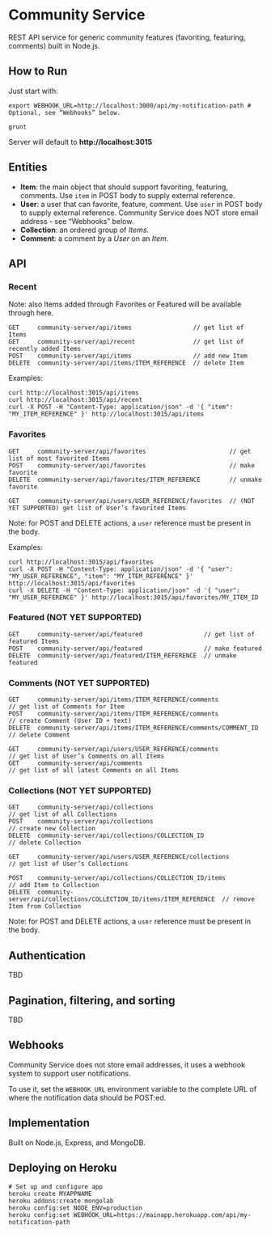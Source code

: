 # Community Service

REST API service for generic community features (favoriting, featuring, comments) built in Node.js.


## How to Run

Just start with:

	export WEBHOOK_URL=http://localhost:3000/api/my-notification-path # Optional, see “Webhooks” below.

	grunt

Server will default to **http://localhost:3015**


## Entities

* **Item**: the main object that should support favoriting, featuring, comments. Use `item` in POST body to supply external reference.
* **User**: a user that can favorite, feature, comment. Use `user` in POST body to supply external reference. Community Service does NOT store email address - see “Webhooks” below.
* **Collection**: an ordered group of *Items*.
* **Comment**: a comment by a *User* on an *Item*.


## API

### Recent

Note: also Items added through Favorites or Featured will be available through here.

	GET     community-server/api/items                 // get list of Items
	GET     community-server/api/recent                // get list of recently added Items
	POST    community-server/api/items                 // add new Item
	DELETE  community-server/api/items/ITEM_REFERENCE  // delete Item

Examples:

	curl http://localhost:3015/api/items
	curl http://localhost:3015/api/recent
	curl -X POST -H "Content-Type: application/json" -d '{ "item": "MY_ITEM_REFERENCE" }' http://localhost:3015/api/items

### Favorites

	GET     community-server/api/favorites                       // get list of most favorited Items
	POST    community-server/api/favorites                       // make favorite
	DELETE  community-server/api/favorites/ITEM_REFERENCE        // unmake favorite

	GET     community-server/api/users/USER_REFERENCE/favorites  // (NOT YET SUPPORTED) get list of User’s favorited Items

Note: for POST and DELETE actions, a `user` reference must be present in the body.

Examples:

	curl http://localhost:3015/api/favorites
	curl -X POST -H "Content-Type: application/json" -d '{ "user": "MY_USER_REFERENCE", "item": "MY_ITEM_REFERENCE" }' http://localhost:3015/api/favorites
	curl -X DELETE -H "Content-Type: application/json" -d '{ "user": "MY_USER_REFERENCE" }' http://localhost:3015/api/favorites/MY_ITEM_ID

### Featured (NOT YET SUPPORTED)

	GET     community-server/api/featured                 // get list of featured Items
	POST    community-server/api/featured                 // make featured
	DELETE  community-server/api/featured/ITEM_REFERENCE  // unmake featured

### Comments (NOT YET SUPPORTED)

	GET     community-server/api/items/ITEM_REFERENCE/comments             // get list of Comments for Item
	POST    community-server/api/items/ITEM_REFERENCE/comments             // create Comment (User ID + text)
	DELETE  community-server/api/items/ITEM_REFERENCE/comments/COMMENT_ID  // delete Comment

	GET     community-server/api/users/USER_REFERENCE/comments             // get list of User’s Comments on all Items
	GET     community-server/api/comments                                  // get list of all latest Comments on all Items

### Collections (NOT YET SUPPORTED)

	GET     community-server/api/collections                                     // get list of all Collections
	POST    community-server/api/collections                                     // create new Collection
	DELETE  community-server/api/collections/COLLECTION_ID                       // delete Collection

	GET     community-server/api/users/USER_REFERENCE/collections                // get list of User’s Collections

	POST    community-server/api/collections/COLLECTION_ID/items                 // add Item to Collection
	DELETE  community-server/api/collections/COLLECTION_ID/items/ITEM_REFERENCE  // remove Item from Collection

Note: for POST and DELETE actions, a `user` reference must be present in the body.


## Authentication

TBD


## Pagination, filtering, and sorting

TBD


## Webhooks

Community Service does not store email addresses, it uses a webhook system to support user notifications.

To use it, set the `WEBHOOK_URL` environment variable to the complete URL of where the notification data should be POST:ed.


## Implementation

Built on Node.js, Express, and MongoDB.


## Deploying on Heroku

	# Set up and configure app
	heroku create MYAPPNAME
	heroku addons:create mongolab
	heroku config:set NODE_ENV=production
	heroku config:set WEBHOOK_URL=https://mainapp.herokuapp.com/api/my-notification-path
